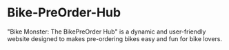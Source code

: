 # Bike-PreOrder-Hub
"Bike Monster: The BikePreOrder Hub" is a dynamic and user-friendly website designed to makes pre-ordering bikes easy and fun for bike lovers. 
